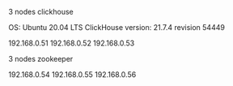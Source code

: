 3 nodes clickhouse

OS: Ubuntu 20.04 LTS
ClickHouse version: 21.7.4 revision 54449

192.168.0.51
192.168.0.52
192.168.0.53



3 nodes zookeeper

192.168.0.54
192.168.0.55
192.168.0.56
